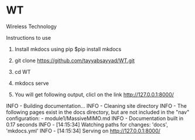 # WT
Wireless Technology

Instructions to use 

1. Install mkdocs using pip
    $pip install mkdocs
    
2. git clone https://github.com/tayyabsayyad/WT.git

    
3. cd WT

4. mkdocs serve

5. You will get following output, clicl on the link http://127.0.0.1:8000/


INFO     -  Building documentation...
INFO     -  Cleaning site directory
INFO     -  The following pages exist in the docs directory, but are not
            included in the "nav" configuration:
              - module1/MassiveMIMO.md
INFO     -  Documentation built in 0.17 seconds
INFO     -  [14:15:34] Watching paths for changes: 'docs', 'mkdocs.yml'
INFO     -  [14:15:34] Serving on http://127.0.0.1:8000/

  
